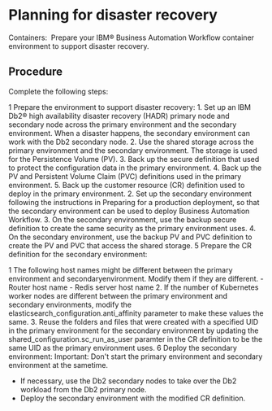 # Planning for disaster recovery

Containers: 
Prepare your
IBM® Business Automation
Workflow container
environment to support disaster recovery.

## Procedure

Complete the following steps:

1 Prepare the environment to support disaster recovery:
    1. Set up an IBM Db2®
high availability disaster recovery (HADR) primary node and secondary node across the primary
environment and the secondary environment. When a disaster happens, the secondary environment can
work with the Db2
secondary node.
    2. Use the shared storage across the primary environment and the secondary environment. The storage
is used for the Persistence Volume (PV).
    3. Back up the secure definition that used to protect the configuration data in the primary
environment.
    4. Back up the PV and Persistent Volume Claim (PVC) definitions used in the primary
environment.
    5. Back up the customer resource (CR) definition used to deploy in the primary environment.
2. Set up the secondary environment following the instructions in Preparing for a production deployment, so that the secondary
environment can be used to deploy Business Automation Workflow.
3. On the secondary environment, use the backup secure definition to create the same security as
the primary environment uses.
4. On the secondary environment, use the backup PV and PVC definition to create the PV and PVC
that access the shared storage.
5 Prepare the CR definition for the secondary environment:

1 The following host names might be different between the primary environment and secondaryenvironment. Modify them if they are different.
    - Router host name
    - Redis server host name
2. If the number of Kubernetes worker nodes are different between the primary environment and
secondary environments, modify the elasticsearch\_configuration.anti\_affinity
parameter to make these values the same.
3. Reuse the folders and files that were created with a specified UID in the primary environment
for the secondary environment by updating the
shared\_configuration.sc\_run\_as\_user paramter in the CR definition to be the
same UID as the primary environment uses.
6 Deploy the secondary environment: Important: Don't start the primary environment and secondary environment at the sametime.

- If necessary, use the Db2 secondary nodes to take
over the Db2 workload
from the Db2 primary
node.
- Deploy the secondary environment with the modified CR definition.